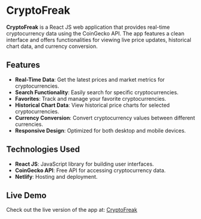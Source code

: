 # CryptoFreak

**CryptoFreak** is a React JS web application that provides real-time cryptocurrency data using the CoinGecko API. The app features a clean interface and offers functionalities for viewing live price updates, historical chart data, and currency conversion.

## Features
- **Real-Time Data**: Get the latest prices and market metrics for cryptocurrencies.
- **Search Functionality**: Easily search for specific cryptocurrencies.
- **Favorites**: Track and manage your favorite cryptocurrencies.
- **Historical Chart Data**: View historical price charts for selected cryptocurrencies.
- **Currency Conversion**: Convert cryptocurrency values between different currencies.
- **Responsive Design**: Optimized for both desktop and mobile devices.

## Technologies Used
- **React JS**: JavaScript library for building user interfaces.
- **CoinGecko API**: Free API for accessing cryptocurrency data.
- **Netlify**: Hosting and deployment.

## Live Demo
Check out the live version of the app at: [CryptoFreak](https://cryptofreak.netlify.app/)



